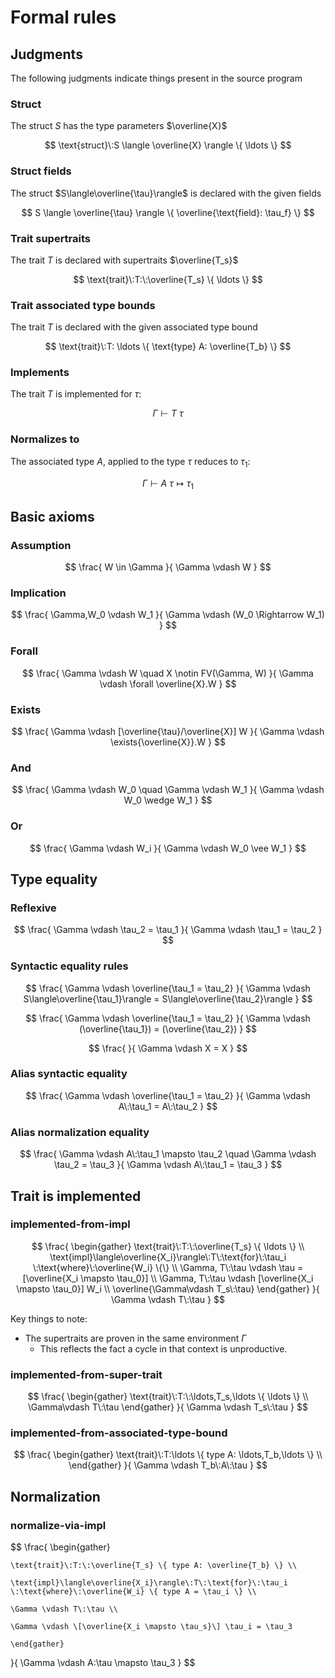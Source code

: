 # Formal rules

## Judgments

The following judgments indicate things present in the source program

### Struct

The struct $S$ has the type parameters $\overline{X}$

$$
\text{struct}\:S \langle \overline{X} \rangle \{ \ldots \}
$$

### Struct fields

The struct $S\langle\overline{\tau}\rangle$ is declared with the given fields

$$
S \langle \overline{\tau} \rangle \{ \overline{\text{field}: \tau_f} \}
$$

### Trait supertraits

The trait $T$ is declared with supertraits $\overline{T_s}$

$$
\text{trait}\:T:\:\overline{T_s} \{ \ldots \}
$$

### Trait associated type bounds

The trait $T$ is declared with the given associated type bound

$$
\text{trait}\:T: \ldots \{ \text{type} A: \overline{T_b} \}
$$

### Implements

The trait $T$ is implemented for $\tau$:

$$
\Gamma \vdash T \: \tau
$$

### Normalizes to

The associated type $A$, applied to the type $\tau$ reduces to $\tau_1$:

$$\Gamma \vdash A \: \tau \mapsto \tau_1$$

## Basic axioms 

### Assumption

$$
\frac{
    W \in \Gamma
}{
    \Gamma \vdash W
}
$$

### Implication

$$
\frac{
    \Gamma,W_0 \vdash W_1
}{
    \Gamma \vdash (W_0 \Rightarrow W_1)
}
$$

### Forall

$$
\frac{
    \Gamma \vdash W \quad
    X \notin FV(\Gamma, W)
}{
    \Gamma \vdash \forall \overline{X}.W
}
$$

### Exists

$$
\frac{
    \Gamma \vdash [\overline{\tau}/\overline{X}] W
}{
    \Gamma \vdash \exists{\overline{X}}.W
}
$$

### And

$$
\frac{
    \Gamma \vdash W_0 \quad
    \Gamma \vdash W_1
}{
    \Gamma \vdash W_0 \wedge W_1
}
$$

### Or

$$
\frac{
    \Gamma \vdash W_i
}{
    \Gamma \vdash W_0 \vee W_1
}
$$

## Type equality

### Reflexive

$$
\frac{
    \Gamma \vdash \tau_2 = \tau_1
}{
    \Gamma \vdash \tau_1 = \tau_2
}
$$

### Syntactic equality rules

$$
\frac{
    \Gamma \vdash \overline{\tau_1 = \tau_2}
}{
    \Gamma \vdash S\langle\overline{\tau_1}\rangle = S\langle\overline{\tau_2}\rangle
}
$$

$$
\frac{
    \Gamma \vdash \overline{\tau_1 = \tau_2}
}{
    \Gamma \vdash (\overline{\tau_1}) = (\overline{\tau_2})
}
$$

$$
\frac{
}{
    \Gamma \vdash X = X
}
$$

### Alias syntactic equality

$$
\frac{
    \Gamma \vdash \overline{\tau_1 = \tau_2}
}{
    \Gamma \vdash A\:\tau_1 = A\:\tau_2
}
$$

### Alias normalization equality

$$
\frac{
    \Gamma \vdash A\:\tau_1 \mapsto \tau_2 \quad
    \Gamma \vdash \tau_2 = \tau_3
}{
    \Gamma \vdash A\:\tau_1 = \tau_3
}
$$

## Trait is implemented

### implemented-from-impl

$$
\frac{
    \begin{gather}
    \text{trait}\:T:\:\overline{T_s} \{ \ldots \} \\
    \text{impl}\langle\overline{X_i}\rangle\:T\:\text{for}\:\tau_i
    \:\text{where}\:\overline{W_i} \{\} \\
    \Gamma, T\:\tau \vdash \tau = [\overline{X_i \mapsto \tau_0}] \\
    \Gamma, T\:\tau \vdash [\overline{X_i \mapsto \tau_0}] W_i \\
    \overline{\Gamma\vdash T_s\:\tau}
    \end{gather}
}{
    \Gamma \vdash T\:\tau
}
$$

Key things to note:

* The supertraits are proven in the same environment $\Gamma$
    * This reflects the fact a cycle in that context is unproductive.

### implemented-from-super-trait

$$
\frac{
    \begin{gather}
    \text{trait}\:T:\:\ldots,T_s,\ldots \{ \ldots \} \\
    \Gamma\vdash T\:\tau
    \end{gather}
}{
    \Gamma \vdash T_s\:\tau
}
$$

### implemented-from-associated-type-bound

$$
\frac{
    \begin{gather}
    \text{trait}\:T:\ldots \{ type A: \ldots,T_b,\ldots \} \\
    \end{gather}
}{
    \Gamma \vdash T_b\:A\:\tau
}
$$

## Normalization

### normalize-via-impl

$$
\frac{
    \begin{gather}
    
    \text{trait}\:T:\:\overline{T_s} \{ type A: \overline{T_b} \} \\

    \text{impl}\langle\overline{X_i}\rangle\:T\:\text{for}\:\tau_i
    \:\text{where}\:\overline{W_i} \{ type A = \tau_i \} \\
    
    \Gamma \vdash T\:\tau \\

    \Gamma \vdash \[\overline{X_i \mapsto \tau_s}\] \tau_i = \tau_3

    \end{gather}
}{
    \Gamma \vdash A\:\tau \mapsto \tau_3
}
$$